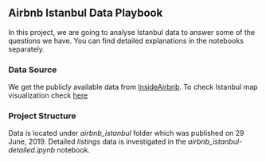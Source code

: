 ## Airbnb Istanbul Data Playbook 

In this project, we are going to analyse Istanbul data to answer some of the questions we have. You can find detailed explanations in the notebooks separately.  

### Data Source
We get the publicly available data from [InsideAirbnb](http://insideairbnb.com/get-the-data.html). To check Istanbul map visualization check [here](http://insideairbnb.com/istanbul/?neighbourhood=&filterEntireHomes=false&filterHighlyAvailable=false&filterRecentReviews=false&filterMultiListings=false)

### Project Structure
Data is located under *airbnb_istanbul* folder which was published on 29 June, 2019. Detailed *listings* data is investigated in the *airbnb_istanbul-detailed.ipynb* notebook. 
